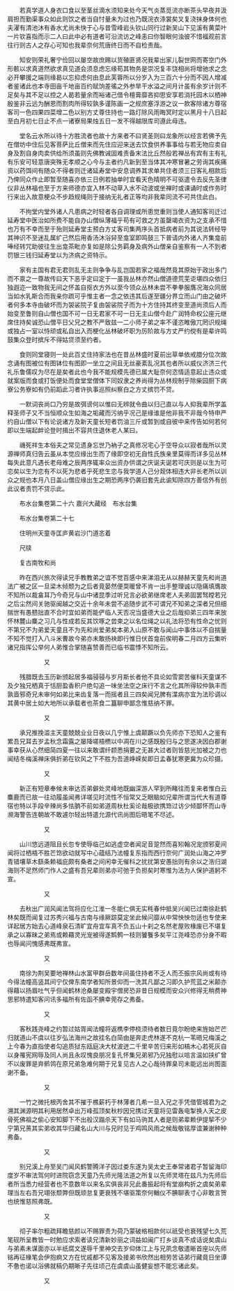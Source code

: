 <!-- { "loadSidebar": true } -->
　　若真学道人身衣口食以至茎丝滴水须知来处今天气炎蒸觅流亦断茶头早夜井汲肩担而勤渠事众如此则饮之者当自忖量未为过也乃既浣衣涤裳矣叉复浇抹身体何也夫濯有清池沐有香水尤尚未快于心与昔雪峰岩头钦山同行过新吴山下见溪有黄菜叶一片钦喜指而示二人曰此中必有道者可沿流访之峰恚曰你智眼何浊彼不惜福观前言往行则古人之存心可知也我辈奈何荒唐终日而不自检责哉。

　　知安则荣礼奢宁俭回以屡空故庶赐以货殖匪贤况我辈出家儿裂世网而寄空门外形骸以求真道然欲求真见道会须息虑忘缘苟其物务是崇况复丰饶相尚将增驰求之念必开攀援之端则缘曷以忘抑虑何由息此芙蓉所以分岁入为三百六十分而不因人增减者鉴诸此也本寺田亩千地亩百约赋饷差徭之外参旱干水溢之间月计虽有余岁计则不足矣与其不足以控之人曷若量余而裕诸己借令檀膏靡吝抑思安享若消托园木以栖神殷鉴非云远为酬恩而割肉所得较孰多谨陈画一之规庶塞浮游之议一款客除诸方尊宿客司一色四果四菜增二色以别方丈尊住持也一路灯除风雨晦冥时定以黑月十八日起至白月初七日止不点一诸寮局果烛五日一发不得越限库司遵此母违。

　　堂名云水所以待十方胜流者也故十方来者不曰贤圣则曰龙象所以经言若佛予先在僧坊中住后见客菩萨比丘僧来而先住应迎来送去饮食供养事事给与若无物应卖自身及割自身肉卖供给所须虽则先佛教诫固难责备末法比丘然般若禅丛有宾有主有礼有乐安可轻意唐突殊无孝顺之心今与主者约凡新到至当体其冲寒冒暑之劳询其疾痛资以药饵间有随众不得者则迁诸延寿堂中安息调养其求单共住者须三日客礼相款后乃俾同众作止即暂至随喜亦依三日例若抽单时宜看天色晴明不可驱遣令去反先圣律仪非丛林福也至于方来师德亦宜入林不动草入水不动波或坐禅时或课诵时或作务时行来出入故意梗众不步趋规绳则于接纳无礼者正等均非我辈同流不可共住此白。

　　不拘堂内堂外诸人凡患病之时轻者各自调理或所患觉重则当使人通知客司迁过延寿堂中医治如所费不能自办山僧纵薄福乎苟有可救之方虽罄竭衣资为之支承不惜也万有不幸而至于殆则延寿堂主预白方丈客司集两序头首抵病者前为其说法转经导其神识不至迷乱属纩己然后用香汤沐浴舁至龛室即鸣鼓三下普请内外诸人齐集龛前唪经转咒助彼往生出龛茶毗亦复如是除公务羁身及病外山僧亲自鉴察有一人不到者罚银三钱归延寿堂以为济病之资特示。

　　家有主国有君无君则乱无主则争争与乱岂国若家之福哉然竟其原始于政出多门而不禀之一尊故传曰天下恶乎定曰定于一虽我丛林亦然山僧道德荒芜讵堪四众依归独遐迩一致物我无间之怀盖自抠衣方外以至今领众丛林未尝不拳拳服膺况海众同居当如水乳斯合而我亲你疏可乎惟主者一念之依违其后遂至疆分界立而山门由之破坏者何多本寺由破坏而为袈裟院子复由袈裟院子而为十方住持其终变至道尚须后人而始变至鲁则自山僧也国不可一日无君家不可一日无主山僧今赴广润特命权公座元继席住持矣诚恐山僧平日父兄之教不严致兹一二小师子弟之率不谨恣睢傲兀罔识规绳或独占一室以恃顽或私自出入而梗化丛林破坏职为厉阶故与方丈严约傥有是辈许鸣鼓集众登时摈斥不得姑贷须至约者。

　　食则同堂寝则一处此百丈住持家法也在昔丛林盛时夏前出草单依戒腊分位次故念诵有图被位有图钵位有图即一坐立之间且无丝豪紊乱况其也者所以威仪济济三代礼乐鲁儒叹为尽在是矣者此也今我不能规模先德已属大耻奈何恣情适意起止违众或就案版而食或打饭便处而食堂堂僧体下同奴隶之养尚得为丛林规制乎除柴园厨下病寮公务寮如有仍前蹈此习者许执事巡照纠察白之方丈摈罚不贷。

　　一默词丧尚口乃穷是故弭谤何以惟曰无辨就令曲以归己直以与人抑我辈所学盖释圣师子又不当恒顺众生如海之垢藏而污纳乎况己是缘谁是他非我不非哉今特申严约自山僧以下有论说诸方及新天童长短者罚油三斤或暂到或自彼中来传告如何若何即以生端起衅论登时揖出不容共住退休老人某曰。

　　禨死祥生本俗夫之常见遗身忘世乃衲子之真修况宅心于空导众以寂者哉所以灵源禅师真归告云虽从本觉应缘出生而了缘即空初无自性氏族亲里莫得而详多见丛林每失此意凡遇长老母难之辰两序辄率众出资办供谓之庆诞夫诞若可庆则是以生为可恋矣以生为恋有不以死为悲者乎死悲生恋与我学道人己分觌体相违大非长老所以训众之规也本月八日盖山僧应缘出生之期恐两序仍袭旧套先此谕知除四方善信外有创此议者责罚不贷示此。

　　布水台集卷第二十六
嘉兴大藏经　布水台集


　　布水台集卷第二十七

　　住明州天童寺匡庐黄岩沙门道忞着

　　尺牍

　　复古南牧和尚

　　昨在西兴旅次得读兄手教教弟之谊不觉百感中来涕泪无从以赫赫天童先和尚道法广被之区一旦梁木倾颓为之后者竟晏然便耎暖曾不肯一出手整理诚以隐痛填膺故不知所以裁畣耳乃今奇兄与山中诸昆季过听兄言必欲弟继席老人夫弟固罢驽瞠若兄之后尘然间关驰驱闽越之交近十余年未尝不追随步武不可谓兄不知弟之深者兄但细揣世有愚戆拙直不合时宜如弟而能俨临人天否况当盛德大业之后哉抑弟三四年来放怀林麓山麋之习几与性成若反其饮啄之尝束之以名位绳之以礼法将恐有性命之忧则不第兄不为弟爱天童且不为先和尚爱弟矣本弟入山原不敢与闻山中事体以不自揣量不知不觉打入八斗米曹故今弟亦未敢扬袂即行惟日伏首龛前俟明春二月四方云集听诸兄指挥公举何人弟惟合掌随喜赞善而已临书震悸不知所云。

　　　　　　又

　　残腊既去玉历新颁起居多福骎骎与岁月斯长者他不具论如雪窦苦催科天童谋不及夕独兄栖真于恬厨盈香积户绝勾追一味坐法空之床行不言之化其所得较仲孰丰而孰啬邪奇兄未审何如弟比来齿复落一而摇者且三四矣闻兄脾有渫病亦宜为法珍调以其黄中居土如大地所以承载者也茶食二簋聊申鄙念惟慈纳不罪。

　　　　　　又

　　承兄推挽滥主天童兢兢业业日夜以几宁惟上虞颠蹶以负先师亦下恐知人之鉴有累吾兄耳去岁孟秋念霜露之屡降嗟梧槚以中凋在川之感既殷归与之思遂决因白郡谢事幸获从心然细简四夏一往以来敢谓纤颣悉捐要之无甚大过者则皆慈光加被之力也闻结冬梅溪禅床俱折弟在钦风之下不胜为吾道峥嵘矣即日孟春犹寒更冀为众珍摄。

　　　　　　又

　　新正有短章奉候未审达否弟僻处灵峰地既幽深游人罕到所睹往而复来者惟白云麋鹿而已故一往动履虽闻弗详嗟见时流性不恒常又乏眼脑如兄辈所谓当代大有道尊宿也特以手段辛辣尚多怯朒不前如弟道周杕杜奚论哉极欲携筇过访少倾鄙怀而山寺濒海警告连朝故不敢遽尔轻出特遣允源代讯尚图后晤笔不尽述。

　　　　　　又

　　山川悠远道阻且长忽专使辱临己如逃虚空者闻足音跫然而喜矧翰况宠颁邪夏间闻将过栖梧不胜芒筇欲动就写中心蕴结乃法幢复东指而西行奈何广润处山海之冲罗青错壤草木繇条赖福庇颇有桑者之间闲幸无催科之扰扰第安愚拙则有余以之浩归湖海则不足然师门作人之盛有吾兄辈则弟亦可弛于负担矣时寒惟为法为人保护道躬不宣。

　　　　　　又

　　去秋出广润风闻法驾将应化江淮一冬能仁俱无实秏春仲抵吴兴闻已过南徐赴鹤林矣既而闻复过苏秀兴福与古南与缘厥踪莫定坐此候问靡从中常怏怏勿适也专使来详起居方始去心道峰泉石清旷宜舟宜车真不负五山十刹之名然老屋败椽废已不堪复承之以寡昧之弟焉或赖藉灵光宠被得遂鹪鹩一枝则饕餮多矣平江尧峰恐亦分身不暇也辱闻问愧感弗既弗宣。

　　　　　　又

　　南徐为荆吴要地禅林山水富甲群岳数年间虽住持者不乏人而丕振宗风尚或有待今得法幢高竖其间宁仅俾东南学者知所景仰而一洗其凡鄙之习即久护荒蓝之米颠亦得藉以扬眉吐气乎但闻鹤林沧桑屡变殿宇僧房恐非昔日规模而安众兴修得无稍费神思邪特遣知客问讯多福所有佐函不腆幸莞存之弗备。

　　　　　　又

　　客秋践尧峰之约暂过姑胥闻法幢将返槜李停桡须待者数日竟尔盼绝来旌始芒芒归就道山不虞以往岁弘法海州之故挂名白简由是奔走虎林遂不克杭一苇晤兄梅溪之上今春为直指使者勾追质狱东瓯庭决大杖波迸二千里辛苦归来形如槁木心若死灰自以身罹宪网辱及同人尚且永叹愧良朋况复孔怀集兄弟邪乃兄独慰以唁言温如挟纩曾不以废罪是弃鹡鸰在原兄弟急难何期于兄复见古人之心哉待罪臬司未能远出尚图面谢不备。

　　　　　　又

　　一竹之微托根丙舍其不摧于樵薪朽于林薄者几希一旦入兄之手凭借管城君为之溯其渊源明其利用居然卓出万峰孤顶矣秋杪因兄携过天童将见雷轰电掣换人天之皮骨死佛祖之偷心安知脚下不出般汉蹋杀天下有如马驹其人者是则弟辈赖伊提挈不少宁第兄蒉其实弟收其华归藏名山大川与兄时见于鸡鸣风雨之候哉敬铭厚谊兼谢种种弗备。

　　　　　　又

　　别兄溪上舟至吴门闻风鹤警腾洋子因过娄东遂为吴太史王奉常诸君子暂留海印度岁不审法驾何时进院窃念天童乃先师光隆法道之所复以先师灵塔在兹凡为先师后者所当悉力经营者也不意数年以来名实俱丧非兄此番振起将有堂崩构折之虞矣弟辈理当左右吾兄翊张颓弊但既顽怠复更衰残不堪驱策奈何輶仪不腆聊表寸心非敢言贺也统惟慈照弗既。

　　　　　　又

　　彻子率尔粗疏拜瞻慈颜以不赐罪责为荷乃蒙破格相款何以祇受也衰残望七久荒笔砚所呈教皆一时勉应求索者读兄清新妙丽之词益如闽广打乡谈真不成话说矣虞山与弟素未谋面亦以半纸腐文遂辱千里神交去岁仰体江上与兄夙念敬遣晰首座以先师铭再征椽笔会伊抱痾又方在忧戚都不见客及接弟书欣然出相劳苦诘弟行藏竟日坐谭不惫也诺以浴佛就稿仍期晰子先往顷己在虞虞山虽健妄想不能忘诸此矣。

　　　　　　又

